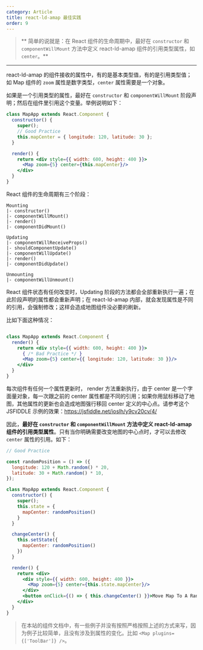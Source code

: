 ```yaml
---
category: Article
title: react-ld-amap 最佳实践
order: 9
---
```


> ** 简单的说就是：在 React 组件的生命周期中，最好在 `constructor` 和 `componentWillMount` 方法中定义 react-ld-amap 组件的引用类型属性，如 `center`。**

---

react-ld-amap 的组件接收的属性中，有的是基本类型值，有的是引用类型值；如 Map 组件的 `zoom` 属性是数字类型，`center` 属性需要是一个对象。

如果是一个引用类型的属性，最好在 `constructor` 和 `componentWillMount` 阶段声明；然后在组件里引用这个变量。举例说明如下：

```jsx
class MapApp extends React.Component {
  constructor() {
    super();
    // Good Practice
    this.mapCenter = { longitude: 120, latitude: 30 };
  }

  render() {
    return <div style={{ width: 600, height: 400 }}>
      <Map zoom={5} center={this.mapCenter}/>
    </div>
  }
}
```

React 组件的生命周期有三个阶段：

```
Mounting
|- constructor()
|- componentWillMount()
|- render()
|- componentDidMount()

Updating
|- componentWillReceiveProps()
|- shouldComponentUpdate()
|- componentWillUpdate()
|- render()
|- componentDidUpdate()

Unmounting
|- componentWillUnmount()
```

React 组件状态有任何改变时，Updating 阶段的方法都会全部重新执行一遍；在此阶段声明的属性都会重新声明；在 react-ld-amap 内部，就会发现属性是不同的引用，会强制修改；这样会造成地图组件没必要的刷新。

比如下面这种情况：

```jsx

class MapApp extends React.Component {
  render() {
    return <div style={{ width: 600, height: 400 }}>
      { /* Bad Practice */ }
      <Map zoom={5} center={{ longitude: 120, latitude: 30 }}/>
    </div>
  }
}
```

每次组件有任何一个属性更新时， render 方法重新执行，由于 center 是一个字面量对象，每一次跟之前的 center 属性都是不同的引用；如果你用鼠标移动了地图，其他属性的更新也会造成地图强行移回 center 定义的中心点。请参考这个 JSFIDDLE 示例的效果：https://jsfiddle.net/ioslh/y9cv20cv/4/

因此，**最好在 `constructor` 和 `componentWillMount` 方法中定义 react-ld-amap 组件的引用类型属性**。只有当你明确需要改变地图的中心点时，才可以去修改 `center` 属性的引用。如下：

```jsx
// Good Practice

const randomPosition = () => ({
  longitude: 120 + Math.random() * 20,
  latitude: 30 + Math.random() * 10,
});

class MapApp extends React.Component {
  constructor() {
    super();
    this.state = {
      mapCenter: randomPosition()
    }
  }

  changeCenter() {
    this.setState({
      mapCenter: randomPosition()
    })
  }

  render() {
    return <div>
      <div style={{ width: 600, height: 400 }}>
        <Map zoom={5} center={this.state.mapCenter}/>
      </div>
      <button onClick={() => { this.changeCenter() }}>Move Map To A Random Center</button>
    </div>
  }
}
```

> 在本站的组件文档中，有一些例子并没有按照严格按照上述的方式来写，因为例子比较简单，且没有涉及到属性的变化。比如 `<Map plugins={['ToolBar']} />`。



